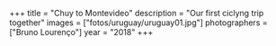 +++
title = "Chuy to Montevideo"
description = "Our first ciclyng trip together"
images = ["fotos/uruguay/uruguay01.jpg"]
photographers = ["Bruno Lourenço"]
year = "2018"
+++
